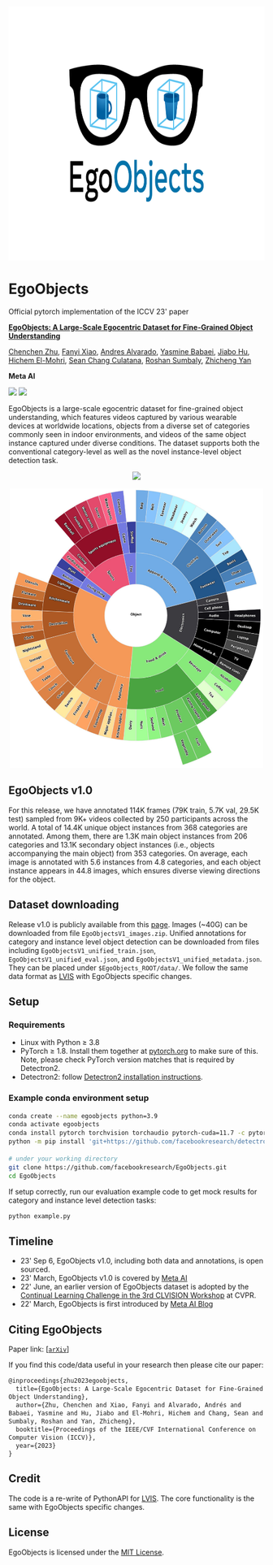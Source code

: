 <p align="center">
<img src="images/logo.png" height="500" align="center">
</p>

# EgoObjects

Official pytorch implementation of the ICCV 23' paper

**[EgoObjects: A Large-Scale Egocentric Dataset for Fine-Grained Object Understanding](https://arxiv.org/abs/2309.08816)**

[Chenchen Zhu](https://sites.google.com/andrew.cmu.edu/zcckernel), [Fanyi Xiao](https://fanyix.cs.ucdavis.edu/), [Andres Alvarado](https://www.linkedin.com/in/josecarlos12/), [Yasmine Babaei](https://www.linkedin.com/in/yasminebabaei/), [Jiabo Hu](https://www.linkedin.com/in/jiabo-hu-1321b1121/), [Hichem El-Mohri](https://www.linkedin.com/in/hichem-elmohri/), [Sean Chang Culatana](https://ai.meta.com/people/sean-chang-culatana/), [Roshan Sumbaly](https://www.linkedin.com/in/rsumbaly/), [Zhicheng Yan](https://sites.google.com/view/zhicheng-yan)

**Meta AI**

<a href='https://github.com/facebookresearch/EgoObjects'><img src='https://img.shields.io/badge/Project-Page-Green'></a> <a href='https://arxiv.org/abs/2309.08816'><img src='https://img.shields.io/badge/Paper-Arxiv-red'></a>

EgoObjects is a large-scale egocentric dataset for fine-grained object understanding, which features videos captured by various wearable devices at worldwide locations, objects from a diverse set of categories commonly seen in indoor environments, and videos of the same object instance captured under diverse conditions. The dataset supports both the conventional category-level as well as the novel instance-level object detection task.

<p align="center">
<img src="images/sample_images.png"/>
</p>

<p align="center">
  <img src="images/taxonomy.png" width="500" height="550">
</p>


## EgoObjects v1.0

For this release, we have annotated 114K frames (79K train, 5.7K val, 29.5K test) sampled from 9K+ videos collected by 250 participants across the world. A total of 14.4K unique object instances from 368 categories are annotated. Among them, there are 1.3K main object instances from 206 categories and 13.1K secondary object instances (i.e., objects accompanying the main object) from 353 categories. On average, each image is annotated with 5.6 instances from 4.8 categories, and each object instance appears in 44.8 images, which ensures diverse viewing directions for the object. 

## Dataset downloading

Release v1.0 is publicly available from this [page](https://ai.meta.com/datasets/egoobjects-downloads). Images (~40G) can be downloaded from file `EgoObjectsV1_images.zip`. Unified annotations for category and instance level object detection can be downloaded from files including `EgoObjectsV1_unified_train.json`, `EgoObjectsV1_unified_eval.json`, and `EgoObjectsV1_unified_metadata.json`. They can be placed under `$EgoObjects_ROOT/data/`. We follow the same data format as [LVIS](https://www.lvisdataset.org/dataset) with EgoObjects specific changes.

## Setup

### Requirements
- Linux with Python ≥ 3.8
- PyTorch ≥ 1.8.
  Install them together at [pytorch.org](https://pytorch.org) to make sure of this. Note, please check
  PyTorch version matches that is required by Detectron2.
- Detectron2: follow [Detectron2 installation instructions](https://detectron2.readthedocs.io/tutorials/install.html).

### Example conda environment setup
```bash
conda create --name egoobjects python=3.9
conda activate egoobjects
conda install pytorch torchvision torchaudio pytorch-cuda=11.7 -c pytorch -c nvidia
python -m pip install 'git+https://github.com/facebookresearch/detectron2.git'

# under your working directory
git clone https://github.com/facebookresearch/EgoObjects.git
cd EgoObjects
```

If setup correctly, run our evaluation example code to get mock results for category and instance level detection tasks:
```bash
python example.py
```

## Timeline
- 23' Sep 6, EgoObjects v1.0, including both data and annotations, is open sourced.
- 23' March, EgoObjects v1.0 is covered by <a href="https://research.facebook.com/blog/2023/3/egoobjects-large-scale-egocentric-dataset-for-category-and-instance-level-object-understanding/">Meta AI</a>
- 22' June, an earlier version of EgoObjects dataset is adopted by the <a href="https://sites.google.com/view/clvision2022/challenge"> Continual Learning Challenge in the 3rd CLVISION Workshop</a> at CVPR.
- 22' March, EgoObjects is first introduced by <a href="https://ai.meta.com/blog/advancing-first-person-perception-with-2022-ego4d-challenge/#ego-objects">Meta AI Blog</a>

## Citing EgoObjects
Paper link: [[`arXiv`](https://arxiv.org/abs/2309.08816)]

If you find this code/data useful in your research then please cite our paper:
```
@inproceedings{zhu2023egoobjects,
  title={EgoObjects: A Large-Scale Egocentric Dataset for Fine-Grained Object Understanding},
  author={Zhu, Chenchen and Xiao, Fanyi and Alvarado, Andrés and Babaei, Yasmine and Hu, Jiabo and El-Mohri, Hichem and Chang, Sean and Sumbaly, Roshan and Yan, Zhicheng},
  booktitle={Proceedings of the IEEE/CVF International Conference on Computer Vision (ICCV)},
  year={2023}
}
```

## Credit
The code is a re-write of PythonAPI for [LVIS](https://github.com/lvis-dataset/lvis-api).
The core functionality is the same with EgoObjects specific changes.

## License
EgoObjects is licensed under the [MIT License](LICENSE).
